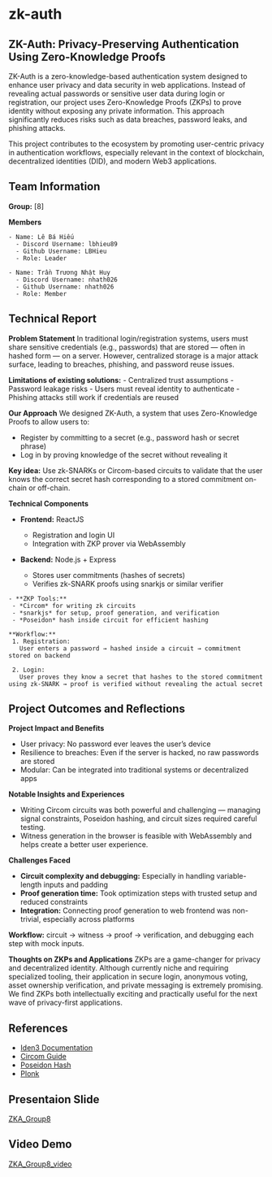 # zk-auth

## ZK-Auth: Privacy-Preserving Authentication Using Zero-Knowledge Proofs

ZK-Auth is a zero-knowledge-based authentication system designed to enhance user privacy and data security in web applications. Instead of revealing actual passwords or sensitive user data during login or registration, our project uses Zero-Knowledge Proofs (ZKPs) to prove identity without exposing any private information. This approach significantly reduces risks such as data breaches, password leaks, and phishing attacks.

This project contributes to the ecosystem by promoting user-centric privacy in authentication workflows, especially relevant in the context of blockchain, decentralized identities (DID), and modern Web3 applications.

## Team Information
  **Group:** [8]

  **Members**

    - Name: Lê Bá Hiếu
      - Discord Username: lbhieu89
      - Github Username: LBHieu
      - Role: Leader

    - Name: Trần Trương Nhật Huy
      - Discord Username: nhath026
      - Github Username: nhath026
      - Role: Member

## Technical Report

  **Problem Statement**
    In traditional login/registration systems, users must share sensitive credentials (e.g., passwords) that are stored — often in hashed form — on a server. However, centralized storage is a major attack surface, leading to breaches, phishing, and password reuse issues.

   **Limitations of existing solutions:**
    - Centralized trust assumptions
    - Password leakage risks
    - Users must reveal identity to authenticate
    - Phishing attacks still work if credentials are reused

  **Our Approach**
   We designed ZK-Auth, a system that uses Zero-Knowledge Proofs to allow users to:
   - Register by committing to a secret (e.g., password hash or secret phrase)
   - Log in by proving knowledge of the secret without revealing it

   **Key idea:** 
    Use zk-SNARKs or Circom-based circuits to validate that the user knows the correct secret hash corresponding to a stored commitment on-chain or off-chain.

  **Technical Components**
   - **Frontend:** ReactJS      
     - Registration and login UI
     - Integration with ZKP prover via WebAssembly

   - **Backend:** Node.js + Express
     - Stores user commitments (hashes of secrets)
     - Verifies zk-SNARK proofs using snarkjs or similar verifier

    - **ZKP Tools:**
     - *Circom* for writing zk circuits
     - *snarkjs* for setup, proof generation, and verification
     - *Poseidon* hash inside circuit for efficient hashing

    **Workflow:**
     1. Registration:
       User enters a password → hashed inside a circuit → commitment stored on backend

     2. Login:
       User proves they know a secret that hashes to the stored commitment using zk-SNARK → proof is verified without revealing the actual secret

## Project Outcomes and Reflections
 **Project Impact and Benefits**
   - User privacy: No password ever leaves the user’s device
   - Resilience to breaches: Even if the server is hacked, no raw passwords are stored
   - Modular: Can be integrated into traditional systems or decentralized apps

 **Notable Insights and Experiences**
   - Writing Circom circuits was both powerful and challenging — managing signal constraints, Poseidon hashing, and circuit sizes required careful testing.
   - Witness generation in the browser is feasible with WebAssembly and helps create a better user experience.

 **Challenges Faced**
   - **Circuit complexity and debugging:** Especially in handling variable-length inputs and padding
   - **Proof generation time:** Took optimization steps with trusted setup and reduced constraints
   - **Integration:** Connecting proof generation to web frontend was non-trivial, especially across platforms

 **Workflow:** 
   circuit → witness → proof → verification, and debugging each step with mock inputs.

 **Thoughts on ZKPs and Applications**
   ZKPs are a game-changer for privacy and decentralized identity. Although currently niche and requiring specialized tooling, their application in secure login, anonymous voting, asset ownership verification, and private messaging is extremely promising. We find ZKPs both intellectually exciting and practically useful for the next wave of privacy-first applications.

## References

- [Iden3 Documentation](https://iden3-docs.readthedocs.io/en/latest/)
- [Circom Guide](https://docs.circom.io/)
- [Poseidon Hash](https://github.com/iden3/poseidon)
- [Plonk](https://zkplabs.network/blog/Introduce-PLONK-Revolutionizing-ZK-SNARK-Technology-for-Efficiency-and-Privacy)

## Presentaion Slide
[ZKA_Group8](https://www.canva.com/design/DAGum_sHdH4/bLmtpLjg4mW0gjYubAHUiQ/edit?utm_content=DAGum_sHdH4&utm_campaign=designshare&utm_medium=link2&utm_source=sharebutton)

## Video Demo 

[ZKA_Group8_video](https://drive.google.com/drive/folders/1P_D-b-FUp3VEbzKnxhCrb0UpFcryNmxH?usp=sharing)